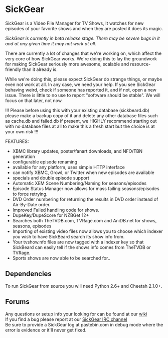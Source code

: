 SickGear
=====

SickGear is a Video File Manager for TV Shows, It watches for new episodes of your favorite shows and when they are posted it does its magic.

*SickGear  is currently in beta release stage. There may be severe bugs in it and at any given time it may not work at all.*

There are currently a lot of changes that we're working on, which affect the very core of how SickGear works. We're doing this to lay the groundwork
for making SickGear seriously more awesome, scalable and resource-friendly than it already is.
 
While we're doing this, please expect SickGear do strange things, or maybe even not work at all. In any case, we need your help. If you see SickGear behaving weird, check if someone has reported it, and if not, open a new issue. There is little to no use to report "software should be stable". We will focus on that later, not now.

!!! Please before using this with your existing database (sickbeard.db) please make a backup copy of it and delete any other database files such as cache.db and failed.db if present, we HIGHLY recommend starting out with no database files at all to make this a fresh start but the choice is at your own risk !!!

FEATURES:
- XBMC library updates, poster/fanart downloads, and NFO/TBN generation
- configurable episode renaming
- available for any platform, uses simple HTTP interface
- can notify XBMC, Growl, or Twitter when new episodes are available
- specials and double episode support
- Automatic XEM Scene Numbering/Naming for seasons/episodes
- Episode Status Manager now allows for mass failing seasons/episodes to force retrying.
- DVD Order numbering for returning the results in DVD order instead of Air-By-Date order.
- Improved Failed handling code for shows.
- DupeKey/DupeScore for NZBGet 12+
- Searches both TheTVDB.com, TVRage.com and AniDB.net for shows, seasons, episodes
- Importing of existing video files now allows you to choose which indexer you wish to have SickBeard search its show info from.
- Your tvshow.nfo files are now tagged with a indexer key so that SickBeard can easily tell if the shows info comes from TheTVDB or TVRage.
- Sports shows are now able to be searched for..

## Dependencies

To run SickGear from source you will need Python 2.6+ and Cheetah 2.1.0+.

## Forums

Any questions or setup info your looking for can be found at our [wiki](https://github.com/SickGear/SickGear/wiki)
<br>
If you find a bug please report at our [SickGear IRC channel](http://webchat.freenode.net/?channels=SickGear)
<br>
Be sure to provide a SickGear log at pastebin.com in debug mode where the error is evidence or it'll never get fixed.
